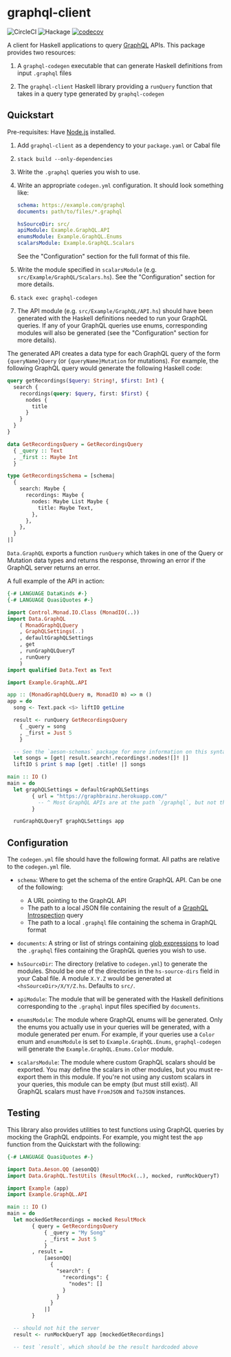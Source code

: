 # graphql-client

![CircleCI](https://img.shields.io/circleci/build/github/LeapYear/graphql-client)
![Hackage](https://img.shields.io/hackage/v/graphql-client)
[![codecov](https://codecov.io/gh/LeapYear/graphql-client/branch/main/graph/badge.svg?token=WIOxotqPTN)](https://codecov.io/gh/LeapYear/graphql-client)

A client for Haskell applications to query [GraphQL](https://graphql.org) APIs. This package provides two resources:

  1. A `graphql-codegen` executable that can generate Haskell definitions from input `.graphql` files

  2. The `graphql-client` Haskell library providing a `runQuery` function that takes in a query type generated by `graphql-codegen`

## Quickstart

Pre-requisites: Have [Node.js](https://nodejs.org/) installed.

1. Add `graphql-client` as a dependency to your `package.yaml` or Cabal file

1. `stack build --only-dependencies`

1. Write the `.graphql` queries you wish to use.

1. Write an appropriate `codegen.yml` configuration. It should look something
   like:

    ```yaml
    schema: https://example.com/graphql
    documents: path/to/files/*.graphql

    hsSourceDir: src/
    apiModule: Example.GraphQL.API
    enumsModule: Example.GraphQL.Enums
    scalarsModule: Example.GraphQL.Scalars
    ```

    See the "Configuration" section for the full format of this file.

1. Write the module specified in `scalarsModule` (e.g.
   `src/Example/GraphQL/Scalars.hs`). See the "Configuration" section for more
   details.

1. `stack exec graphql-codegen`

1. The API module (e.g. `src/Example/GraphQL/API.hs`) should have been
   generated with the Haskell definitions needed to run your GraphQL queries.
   If any of your GraphQL queries use enums, corresponding modules will also
   be generated (see the "Configuration" section for more details).

The generated API creates a data type for each GraphQL query of the form
`{queryName}Query` (or `{queryName}Mutation` for mutations). For example, the following GraphQL query would generate the following Haskell code:

```graphql
query getRecordings($query: String!, $first: Int) {
  search {
    recordings(query: $query, first: $first) {
      nodes {
        title
      }
    }
  }
}
```

```haskell
data GetRecordingsQuery = GetRecordingsQuery
  { _query :: Text
  , _first :: Maybe Int
  }

type GetRecordingsSchema = [schema|
  {
    search: Maybe {
      recordings: Maybe {
        nodes: Maybe List Maybe {
          title: Maybe Text,
        },
      },
    },
  }
|]
```

`Data.GraphQL` exports a function `runQuery` which takes in one of the Query or Mutation data types and returns the response, throwing an error if the GraphQL server returns an error.

A full example of the API in action:

```haskell
{-# LANGUAGE DataKinds #-}
{-# LANGUAGE QuasiQuotes #-}

import Control.Monad.IO.Class (MonadIO(..))
import Data.GraphQL
    ( MonadGraphQLQuery
    , GraphQLSettings(..)
    , defaultGraphQLSettings
    , get
    , runGraphQLQueryT
    , runQuery
    )
import qualified Data.Text as Text

import Example.GraphQL.API

app :: (MonadGraphQLQuery m, MonadIO m) => m ()
app = do
  song <- Text.pack <$> liftIO getLine

  result <- runQuery GetRecordingsQuery
    { _query = song
    , _first = Just 5
    }

  -- See the `aeson-schemas` package for more information on this syntax
  let songs = [get| result.search!.recordings!.nodes![]! |]
  liftIO $ print $ map [get| .title! |] songs

main :: IO ()
main = do
  let graphQLSettings = defaultGraphQLSettings
        { url = "https://graphbrainz.herokuapp.com/"
          -- ^ Most GraphQL APIs are at the path `/graphql`, but not this one
        }

  runGraphQLQueryT graphQLSettings app
```

## Configuration

The `codegen.yml` file should have the following format. All paths are
relative to the `codegen.yml` file.

* `schema`: Where to get the schema of the entire GraphQL API. Can be one of
  the following:

  * A URL pointing to the GraphQL API
  * The path to a local JSON file containing the result of a
    [GraphQL Introspection](https://graphql.github.io/learn/introspection/)
    query
  * The path to a local `.graphql` file containing the schema in GraphQL format

* `documents`: A string or list of strings containing
  [glob expressions](https://github.com/isaacs/node-glob) to load the
  `.graphql` files containing the GraphQL queries you wish to use.

* `hsSourceDir`: The directory (relative to `codegen.yml`) to generate the
  modules. Should be one of the directories in the `hs-source-dirs` field in
  your Cabal file. A module `X.Y.Z` would be generated at
  `<hsSourceDir>/X/Y/Z.hs`. Defaults to `src/`.

* `apiModule`: The module that will be generated with the Haskell definitions
  corresponding to the `.graphql` input files specified by `documents`.

* `enumsModule`: The module where GraphQL enums will be generated. Only the
  enums you actually use in your queries will be generated, with a module
  generated per enum. For example, if your queries use a `Color` enum and
  `enumsModule` is set to `Example.GraphQL.Enums`, `graphql-codegen` will
  generate the `Example.GraphQL.Enums.Color` module.

* `scalarsModule`: The module where custom GraphQL scalars should be exported.
  You may define the scalars in other modules, but you must re-export them in
  this module. If you're not using any custom scalars in your queries, this
  module can be empty (but must still exist). All GraphQL scalars must have
  `FromJSON` and `ToJSON` instances.

## Testing

This library also provides utilities to test functions using GraphQL queries by
mocking the GraphQL endpoints. For example, you might test the `app` function
from the Quickstart with the following:

```haskell
{-# LANGUAGE QuasiQuotes #-}

import Data.Aeson.QQ (aesonQQ)
import Data.GraphQL.TestUtils (ResultMock(..), mocked, runMockQueryT)

import Example (app)
import Example.GraphQL.API

main :: IO ()
main = do
  let mockedGetRecordings = mocked ResultMock
        { query = GetRecordingsQuery
            { _query = "My Song"
            , _first = Just 5
            }
        , result =
            [aesonQQ|
              {
                "search": {
                  "recordings": {
                    "nodes": []
                  }
                }
              }
            |]
        }

  -- should not hit the server
  result <- runMockQueryT app [mockedGetRecordings]

  -- test `result`, which should be the result hardcoded above
```
